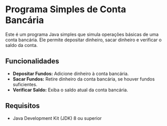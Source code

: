 <h1>Programa Simples de Conta Bancária</h1>

  <p>Este é um programa Java simples que simula operações básicas de uma conta bancária. Ele permite depositar dinheiro, sacar dinheiro e verificar o saldo da conta.</p>

  <h2>Funcionalidades</h2>
    <ul>
        <li><strong>Depositar Fundos:</strong> Adicione dinheiro à conta bancária.</li>
        <li><strong>Sacar Fundos:</strong> Retire dinheiro da conta bancária, se houver fundos suficientes.</li>
        <li><strong>Verificar Saldo:</strong> Exiba o saldo atual da conta bancária.</li>
    </ul>

  <h2>Requisitos</h2>
    <ul>
        <li>Java Development Kit (JDK) 8 ou superior</li>
    </ul>
